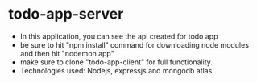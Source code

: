 # todo-app-server
- In this application, you can see the api created for todo app
- be sure to hit "npm install" command for downloading node modules and then hit "nodemon app"
- make sure to clone "todo-app-client" for full functionality.
- Technologies used: Nodejs, expressjs and mongodb atlas
